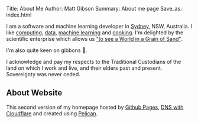 Title: About Me
Author: Matt Gibson
Summary: About me page
Save_as: index.html


I am a software and machine learning developer in [Sydney](http://en.wikipedia.org/wiki/Sydney), NSW, Australia. I like [computing](https://en.wikipedia.org/wiki/MOS_Technology_6502), [data](https://search.r-project.org/CRAN/refmans/vcd/html/HorseKicks.html), [machine learning](https://pytorch.org/) and [cooking](https://web.archive.org/web/20160210065535/http://www.seriouseats.com/the-food-lab/?ref=nav_main). I'm delighted by the scientific enterprise which allows us ["to see a World in a Grain of Sand"](https://www.poetryfoundation.org/poems/43650/auguries-of-innocence). 

I'm also quite keen on gibbons 🐒.

I acknowledge and pay my respects to the Traditional Custodians of the land on which I work and live, and their elders past and present. Sovereignty was never ceded. 

## About Website 
This second version of my homepage hosted by [Github Pages](https://docs.github.com/en/pages), [DNS with Cloudflare](https://www.cloudflare.com/) and created using [Pelican](https://github.com/getpelican/pelican).



